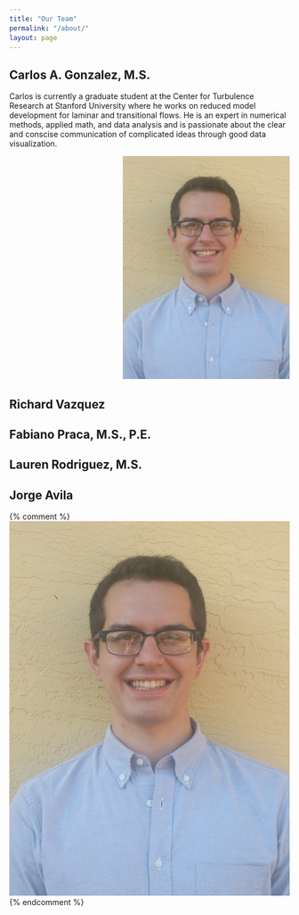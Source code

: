 ```yaml
---
title: "Our Team"
permalink: "/about/"
layout: page
---
```


## Carlos A. Gonzalez, M.S.
Carlos is currently a graduate student at the Center for Turbulence Research at Stanford University where he works on reduced model development for laminar and transitional flows. He is an expert in numerical methods, applied math, and data analysis and is passionate about the clear and conscise communication of complicated ideas through good data visualization. 

<div style="text-align: right;"><img src="./assets/images/linkedin_photo.jpg" width="300" alt="carlos.jpg" /></div>

## Richard Vazquez

## Fabiano Praca, M.S., P.E.

## Lauren Rodriguez, M.S.

## Jorge Avila 

{% comment %}
![CarlosPic](assets/linkedin_photo.jpg)
{% endcomment %}
